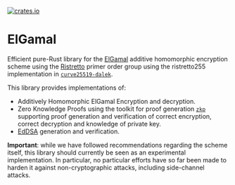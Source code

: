 [![crates.io](https://img.shields.io/crates/v/elgamal-ristretto.svg)](https://crates.io/crates/elgamal-ristretto)

# ElGamal

Efficient pure-Rust library for the [ElGamal][elgamal] additive homomorphic
encryption scheme using the [Ristretto][ristretto] primer order group using the ristretto255 
implementation in [`curve25519-dalek`][curve25519-dalek]. 

This library provides implementations of: 
* Additively Homomorphic ElGamal Encryption and decryption.
* Zero Knowledge Proofs using the toolkit for proof generation [`zkp`][zkp] supporting proof generation and verification
 of correct encryption, correct decryption and knowledge of private key.
* [EdDSA](https://en.wikipedia.org/wiki/EdDSA) generation and verification.

**Important**: while we have followed recommendations regarding the scheme itself, this library should currently be seen
 as an experimental implementation. In particular, no particular efforts have so far been made to harden it against
 non-cryptographic attacks, including side-channel attacks.
 
 [elgamal]: https://en.wikipedia.org/wiki/ElGamal_encryption
 [ristretto]: https://ristretto.group/
 [zkp]: https://github.com/dalek-cryptography/zkp
 [curve25519-dalek]: https://github.com/dalek-cryptography/curve25519-dalek
